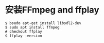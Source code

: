 # 安装FFmpeg and ffplay

```
$ bsudo apt-get install libsdl2-dev
$ sudo apt install ffmpeg
# checkout ffplay
$ ffplay -version
```

